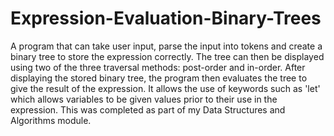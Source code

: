 # Expression-Evaluation-Binary-Trees
A program that can take user input, parse the input into tokens and create a binary tree to store the expression correctly. The tree can then be displayed using two of the three traversal methods: post-order and in-order. After displaying the stored binary tree, the program then evaluates the tree to give the result of the expression. It allows the use of keywords such as 'let' which allows variables to be given values prior to their use in the expression. This was completed as part of my Data Structures and Algorithms module.
